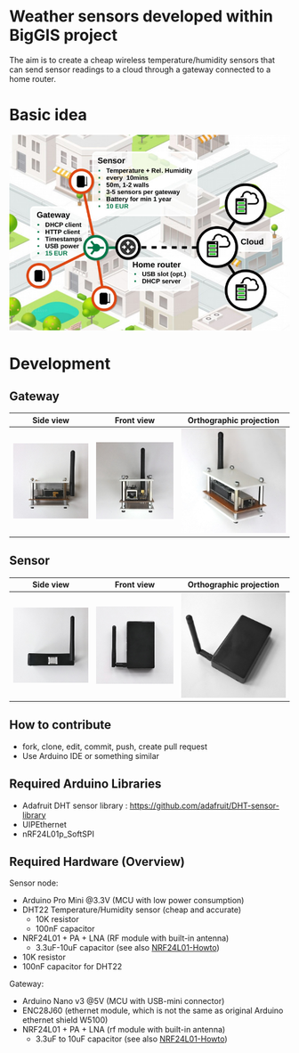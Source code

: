 # Weather sensors developed within BigGIS project

The aim is to create a cheap wireless temperature/humidity sensors that can send sensor readings to a cloud through a gateway connected to a home router.

# Basic idea
![](hw/arch-overview.jpg)

# Development

## Gateway

[gw-ortho]: hw/gateway/gw-model-ortho.jpg
[gw-side]:  hw/gateway/gw-model-side.jpg
[gw-front]: hw/gateway/gw-model-front.jpg

 Side view  | Front view  | Orthographic projection
------------|-------------|------------------------
![gw-side]  | ![gw-front] | ![gw-ortho]

## Sensor

[se-ortho]: hw/sensor/sensor-model-ortho.jpg
[se-side]:  hw/sensor/sensor-model-side.jpg
[se-front]: hw/sensor/sensor-model-front.jpg

 Side view  | Front view  | Orthographic projection
------------|-------------|------------------------
![se-side]  | ![se-front] | ![se-ortho]


## How to contribute
- fork, clone, edit, commit, push, create pull request
- Use Arduino IDE or something similar

## Required Arduino Libraries
- Adafruit DHT sensor library : https://github.com/adafruit/DHT-sensor-library
- UIPEthernet
- nRF24L01p_SoftSPI

## Required Hardware (Overview)

Sensor node:
- Arduino Pro Mini @3.3V (MCU with low power consumption)
- DHT22 Temperature/Humidity sensor (cheap and accurate)
  - 10K resistor
  - 100nF capacitor
- NRF24L01 + PA + LNA (RF module with built-in antenna)
  - 3.3uF-10uF capacitor (see also [NRF24L01-Howto])
- 10K resistor
- 100nF capacitor for DHT22

Gateway:
- Arduino Nano v3 @5V (MCU with USB-mini connector)
- ENC28J60 (ethernet module, which is not the same as original Arduino ethernet shield W5100)
- NRF24L01 + PA + LNA (rf module with built-in antenna)
  - 3.3uF to 10uF capacitor (see also [NRF24L01-Howto])

[NRF24L01-Howto]: https://arduino-info.wikispaces.com/Nrf24L01-2.4GHz-HowTo
